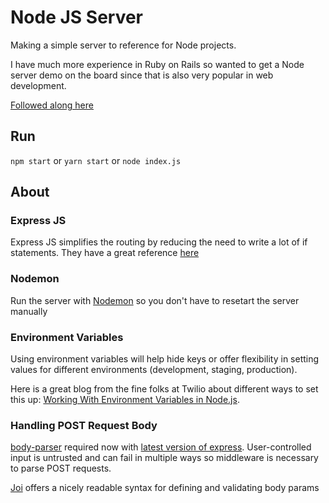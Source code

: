 # Node JS Server

Making a simple server to reference for Node projects.

I have much more experience in Ruby on Rails so wanted to get a Node server demo on the board since that is also very popular in web development.

[Followed along here](https://www.youtube.com/watch?v=pKd0Rpw7O48&t)

## Run

`npm start` or `yarn start` or `node index.js`

## About
### Express JS

Express JS simplifies the routing by reducing the need to write a lot of if statements. They have a great reference [here](https://expressjs.com/en/5x/api.html)

### Nodemon

Run the server with [Nodemon](https://nodemon.io/) so you don't have to resetart the server manually

### Environment Variables

Using environment variables will help hide keys or offer flexibility in setting values for different environments (development, staging, production).

Here is a great blog from the fine folks at Twilio about different ways to set this up: [Working With Environment Variables in Node.js](https://www.twilio.com/blog/working-with-environment-variables-in-node-js-html).

### Handling POST Request Body

[body-parser](https://github.com/expressjs/body-parser) required now with [latest version of express](https://expressjs.com/en/5x/api.html). User-controlled input is untrusted and can fail in multiple ways so middleware is necessary to parse POST requests.

[Joi](https://joi.dev/api/?v=17.6.0) offers a nicely readable syntax for defining and validating body params
